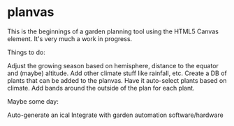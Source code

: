 planvas
=======

This is the beginnings of a garden planning tool using the HTML5 Canvas element. It's very much a work in progress.

Things to do:

Adjust the growing season based on hemisphere, distance to the equator and (maybe) altitude.
Add other climate stuff like rainfall, etc.
Create a DB of plants that can be added to the planvas. Have it auto-select plants based on climate.
Add bands around the outside of the plan for each plant.

Maybe some day:

Auto-generate an ical
Integrate with garden automation software/hardware
